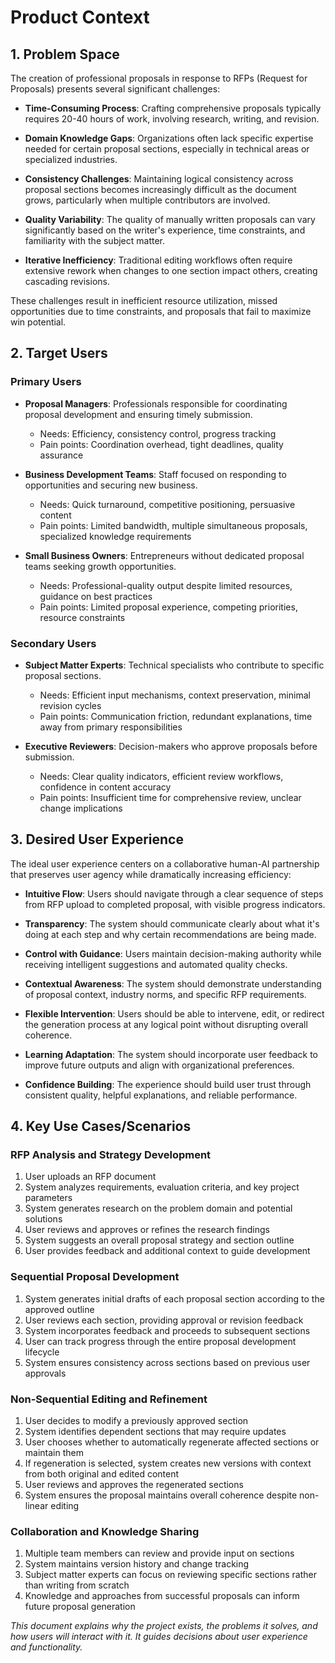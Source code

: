 # Product Context

## 1. Problem Space

The creation of professional proposals in response to RFPs (Request for Proposals) presents several significant challenges:

* **Time-Consuming Process**: Crafting comprehensive proposals typically requires 20-40 hours of work, involving research, writing, and revision.

* **Domain Knowledge Gaps**: Organizations often lack specific expertise needed for certain proposal sections, especially in technical areas or specialized industries.

* **Consistency Challenges**: Maintaining logical consistency across proposal sections becomes increasingly difficult as the document grows, particularly when multiple contributors are involved.

* **Quality Variability**: The quality of manually written proposals can vary significantly based on the writer's experience, time constraints, and familiarity with the subject matter.

* **Iterative Inefficiency**: Traditional editing workflows often require extensive rework when changes to one section impact others, creating cascading revisions.

These challenges result in inefficient resource utilization, missed opportunities due to time constraints, and proposals that fail to maximize win potential.

## 2. Target Users

### Primary Users

* **Proposal Managers**: Professionals responsible for coordinating proposal development and ensuring timely submission.
  * Needs: Efficiency, consistency control, progress tracking
  * Pain points: Coordination overhead, tight deadlines, quality assurance

* **Business Development Teams**: Staff focused on responding to opportunities and securing new business.
  * Needs: Quick turnaround, competitive positioning, persuasive content
  * Pain points: Limited bandwidth, multiple simultaneous proposals, specialized knowledge requirements

* **Small Business Owners**: Entrepreneurs without dedicated proposal teams seeking growth opportunities.
  * Needs: Professional-quality output despite limited resources, guidance on best practices
  * Pain points: Limited proposal experience, competing priorities, resource constraints

### Secondary Users

* **Subject Matter Experts**: Technical specialists who contribute to specific proposal sections.
  * Needs: Efficient input mechanisms, context preservation, minimal revision cycles
  * Pain points: Communication friction, redundant explanations, time away from primary responsibilities

* **Executive Reviewers**: Decision-makers who approve proposals before submission.
  * Needs: Clear quality indicators, efficient review workflows, confidence in content accuracy
  * Pain points: Insufficient time for comprehensive review, unclear change implications

## 3. Desired User Experience

The ideal user experience centers on a collaborative human-AI partnership that preserves user agency while dramatically increasing efficiency:

* **Intuitive Flow**: Users should navigate through a clear sequence of steps from RFP upload to completed proposal, with visible progress indicators.

* **Transparency**: The system should communicate clearly about what it's doing at each step and why certain recommendations are being made.

* **Control with Guidance**: Users maintain decision-making authority while receiving intelligent suggestions and automated quality checks.

* **Contextual Awareness**: The system should demonstrate understanding of proposal context, industry norms, and specific RFP requirements.

* **Flexible Intervention**: Users should be able to intervene, edit, or redirect the generation process at any logical point without disrupting overall coherence.

* **Learning Adaptation**: The system should incorporate user feedback to improve future outputs and align with organizational preferences.

* **Confidence Building**: The experience should build user trust through consistent quality, helpful explanations, and reliable performance.

## 4. Key Use Cases/Scenarios

### RFP Analysis and Strategy Development

1. User uploads an RFP document
2. System analyzes requirements, evaluation criteria, and key project parameters
3. System generates research on the problem domain and potential solutions
4. User reviews and approves or refines the research findings
5. System suggests an overall proposal strategy and section outline
6. User provides feedback and additional context to guide development

### Sequential Proposal Development

1. System generates initial drafts of each proposal section according to the approved outline
2. User reviews each section, providing approval or revision feedback
3. System incorporates feedback and proceeds to subsequent sections
4. User can track progress through the entire proposal development lifecycle
5. System ensures consistency across sections based on previous user approvals

### Non-Sequential Editing and Refinement

1. User decides to modify a previously approved section
2. System identifies dependent sections that may require updates
3. User chooses whether to automatically regenerate affected sections or maintain them
4. If regeneration is selected, system creates new versions with context from both original and edited content
5. User reviews and approves the regenerated sections
6. System ensures the proposal maintains overall coherence despite non-linear editing

### Collaboration and Knowledge Sharing

1. Multiple team members can review and provide input on sections
2. System maintains version history and change tracking
3. Subject matter experts can focus on reviewing specific sections rather than writing from scratch
4. Knowledge and approaches from successful proposals can inform future proposal generation

*This document explains why the project exists, the problems it solves, and how users will interact with it. It guides decisions about user experience and functionality.*